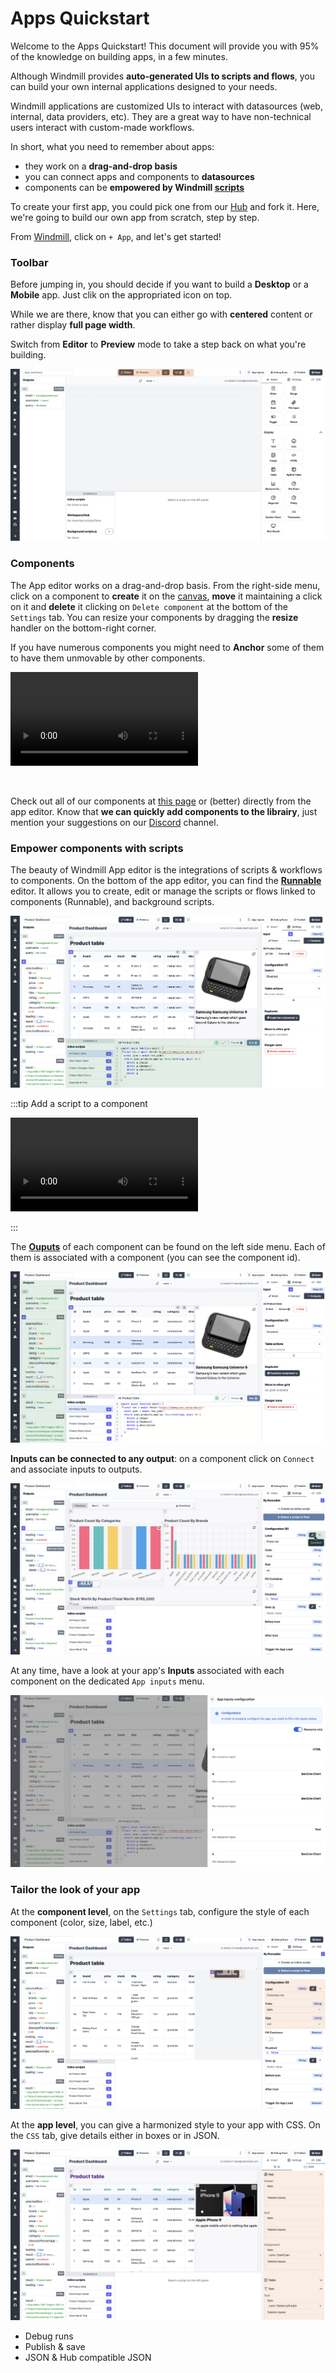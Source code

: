 # Apps Quickstart

Welcome to the Apps Quickstart! This document will provide you with 95% of the knowledge on building apps, in a few minutes.

Although Windmill provides **auto-generated UIs to scripts and flows**, you can build your own internal applications designed to your needs.

Windmill applications are customized UIs to interact with datasources (web, internal, data providers, etc). They are a great way to have non-technical users interact with custom-made workflows.

In short, what you need to remember about apps:
- they work on a **drag-and-drop basis**
- you can connect apps and components to **datasources**
- components can be **empowered by Windmill [scripts](https://docs.windmill.dev/docs/getting_started/scripts_quickstart/typescript)**

To create your first app, you could pick one from our [Hub](https://hub.windmill.dev/apps) and fork it. Here, we're going to build our own app from scratch, step by step.

From [Windmill](https://app.windmill.dev/user/login), click on `+ App`, and let's get started!

### Toolbar

Before jumping in, you should decide if you want to build a **Desktop** or a **Mobile** app. Just clik on the appropriated icon on top.

While we are there, know that you can either go with **centered** content or rather display **full page width**.

Switch from **Editor** to **Preview** mode to take a step back on what you're building.

![Toolbar](./toolbar.png)


### Components

The App editor works on a drag-and-drop basis. From the right-side menu, click on a component to **create** it on the [canvas](https://docs.windmill.dev/docs/apps/app_canvas/), **move** it maintaining a click on it and **delete** it clicking on `Delete component` at the bottom of the `Settings` tab. You can resize your components by dragging the **resize** handler on the bottom-right corner.

If you have numerous components you might need to **Anchor** some of them to have them unmovable by other components.



<video
    className="border-2 rounded-xl object-cover w-full h-full"
    autoPlay
    loop
    controls
    id="main-video"
    src="/videos/component-moving.mp4"
/>

<!-- This video is supposed to be sync with new main after Faton did his PR to fix it on the Canvas docs page -->


<br/>

Check out all of our components at [this page](https://docs.windmill.dev/docs/apps/app_component_library) or (better) directly from the app editor. Know that **we can quickly add components to the librairy**, just mention your suggestions on our [Discord](https://discord.com/invite/V7PM2YHsPB) channel.


### Empower components with scripts

The beauty of Windmill App editor is the integrations of scripts & workflows to components. On the bottom of the app editor, you can find the **[Runnable](https://docs.windmill.dev/docs/apps/app-runnable)** editor. It allows you to create, edit or manage the scripts or flows linked to components (Runnable), and background scripts.

![Runnable editor](./apps_runnables.png)

:::tip Add a script to a component

<video
    className="border-2 rounded-xl object-cover w-full h-full"
    autoPlay
    loop
    controls
    id="main-video"
    src="./script_and_flows_components.mp4"
/>

<!-- Don't know yet how to load a video -->

:::

The **[Ouputs](https://docs.windmill.dev/docs/apps/app_outputs)** of each component can be found on the left side menu. Each of them is associated with a component (you can see the component id).

![Apps outputs](./apps_ouputs.png)


**Inputs can be connected to any output**: on a component click on `Connect` and associate inputs to outputs.

![Connect inputs to outputs](./connect_inputs_outputs.png)


At any time, have a look at your app's **Inputs** associated with each component on the dedicated `App inputs` menu.

![Apps inputs](./apps_inputs.png)



### Tailor the look of your app

At the **component level**, on the `Settings` tab, configure the style of each component (color, size, label, etc.)

![Cutomize components](./customize_component.png)


At the **app level**, you can give a harmonized style to your app with CSS. On the `CSS` tab, give details either in boxes or in JSON.

![Customize CSS](./customize_css.png)


- Debug runs
- Publish & save
- JSON & Hub compatible JSON